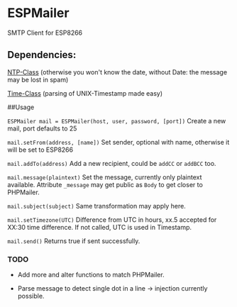 # ESPMailer
SMTP Client for ESP8266

## Dependencies:
[NTP-Class](https://github.com/ArduinoHannover/NTP) (otherwise you won't know the date, without Date: the message may be lost in spam)

[Time-Class](https://github.com/PaulStoffregen/Time) (parsing of UNIX-Timestamp made easy)


##Usage

`ESPMailer mail = ESPMailer(host, user, password, [port])` Create a new mail, port defaults to 25

`mail.setFrom(address, [name])` Set sender, optional with name, otherwise it will be set to ESP8266

`mail.addTo(address)` Add a new recipient, could be `addCC` or `addBCC` too.

`mail.message(plaintext)` Set the message, currently only plaintext available. Attribute `_message` may get public as `Body` to get closer to PHPMailer.

`mail.subject(subject)` Same transformation may apply here.

`mail.setTimezone(UTC)` Difference from UTC in hours, xx.5 accepted for XX:30 time difference. If not called, UTC is used in Timestamp.

`mail.send()` Returns true if sent successfully.

### TODO

* Add more and alter functions to match PHPMailer.

* Parse message to detect single dot in a line -> injection currently possible.
